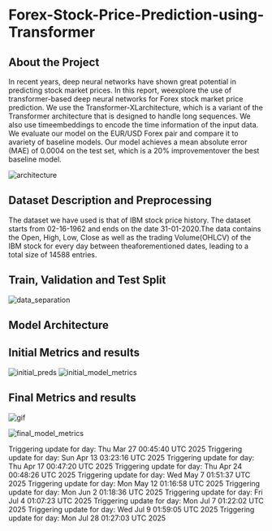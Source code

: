 # Forex-Stock-Price-Prediction-using-Transformer


## About the Project

In recent years, deep neural networks have shown great potential in predicting stock market prices. In this report, weexplore the use of transformer-based deep neural networks for Forex stock market price prediction. We use the Transformer-XLarchitecture, which is a variant of the Transformer architecture that is designed to handle long sequences. We also use timeembeddings to encode the time information of the input data. We evaluate our model on the EUR/USD Forex pair and compare it to avariety of baseline models. Our model achieves a mean absolute error (MAE) of 0.0004 on the test set, which is a 20% improvementover the best baseline model.

![architecture](https://github.com/ZoreAnuj/Stock-formers/assets/95142805/208977e0-03d6-493d-9f46-bdf1ff96d130)

## Dataset Description and Preprocessing

The dataset we have used is that of IBM stock price history. The dataset starts from 02-16-1962 and ends on the date 31-01-2020.The data contains the Open, High, Low, Close as well as the trading Volume(OHLCV) of the IBM stock for every day between theaforementioned dates, leading to a total size of 14588 entries.


## Train, Validation and Test Split
![data_separation](https://github.com/ZoreAnuj/Stock-formers/assets/95142805/2ad03053-7f12-4690-955f-0e9bcc854b87)


## Model Architecture


## Initial Metrics and results
![initial_preds](https://github.com/ZoreAnuj/Stock-formers/assets/95142805/52fc5c8f-11f8-41a0-8883-2401a4eab0ff)
![initial_model_metrics](https://github.com/ZoreAnuj/Stock-formers/assets/95142805/35e057ab-f462-4f69-b96d-f8e544ef413a)


## Final Metrics and results

![gif](https://github.com/ZoreAnuj/Stock-formers/assets/95142805/f07d1f12-7e3e-4302-abec-d75df9c711d6)

![final_model_metrics](https://github.com/ZoreAnuj/Stock-formers/assets/95142805/7313e3fa-1312-4f4d-a0f6-f5e80b675565)


Triggering update for day: Thu Mar 27 00:45:40 UTC 2025
Triggering update for day: Sun Apr 13 03:23:16 UTC 2025
Triggering update for day: Thu Apr 17 00:47:20 UTC 2025
Triggering update for day: Thu Apr 24 00:48:26 UTC 2025
Triggering update for day: Wed May  7 01:51:37 UTC 2025
Triggering update for day: Mon May 12 01:16:58 UTC 2025
Triggering update for day: Mon Jun  2 01:18:36 UTC 2025
Triggering update for day: Fri Jul  4 01:07:23 UTC 2025
Triggering update for day: Mon Jul  7 01:22:02 UTC 2025
Triggering update for day: Wed Jul  9 01:59:05 UTC 2025
Triggering update for day: Mon Jul 28 01:27:03 UTC 2025
